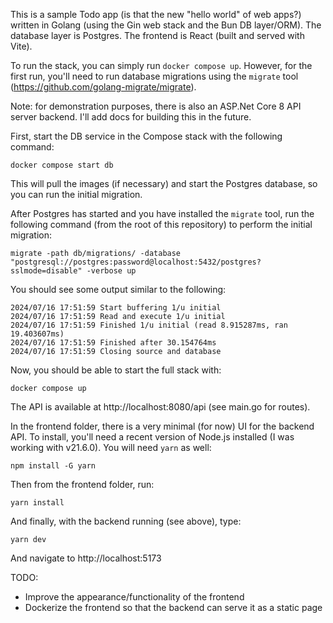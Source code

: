This is a sample Todo app (is that the new "hello world" of web apps?) written in Golang (using the Gin web stack and the Bun DB layer/ORM). The database layer is Postgres. The frontend is React (built and served with Vite).

To run the stack, you can simply run `docker compose up`. However, for the first run, you'll need to run database migrations using the `migrate` tool (https://github.com/golang-migrate/migrate).

Note: for demonstration purposes, there is also an ASP.Net Core 8 API server backend. I'll add docs for building this in the future.

First, start the DB service in the Compose stack with the following command:

```
docker compose start db
```

This will pull the images (if necessary) and start the Postgres database, so you can run the initial migration.

After Postgres has started and you have installed the `migrate` tool, run the following command (from the root of this repository) to perform the initial migration:

```
migrate -path db/migrations/ -database "postgresql://postgres:password@localhost:5432/postgres?sslmode=disable" -verbose up
```

You should see some output similar to the following:

```
2024/07/16 17:51:59 Start buffering 1/u initial
2024/07/16 17:51:59 Read and execute 1/u initial
2024/07/16 17:51:59 Finished 1/u initial (read 8.915287ms, ran 19.403607ms)
2024/07/16 17:51:59 Finished after 30.154764ms
2024/07/16 17:51:59 Closing source and database
```

Now, you should be able to start the full stack with:

```
docker compose up
```

The API is available at http://localhost:8080/api (see main.go for routes).

In the frontend folder, there is a very minimal (for now) UI for the backend API. To install, you'll need a recent version of Node.js installed (I was working with v21.6.0). You will need `yarn` as well:

```
npm install -G yarn
```

Then from the frontend folder, run:

```
yarn install
```

And finally, with the backend running (see above), type:

```
yarn dev
```

And navigate to http://localhost:5173

TODO:

- Improve the appearance/functionality of the frontend
- Dockerize the frontend so that the backend can serve it as a static page
